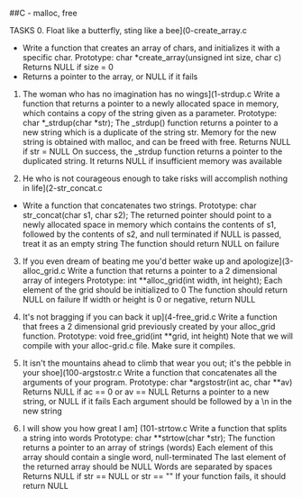 
##C - malloc, free

TASKS
0. Float like a butterfly, sting like a bee](0-create_array.c
- Write a function that creates an array of chars, and initializes it with a specific char.
Prototype: char *create_array(unsigned int size, char c)
Returns NULL if size = 0
- Returns a pointer to the array, or NULL if it fails

1. The woman who has no imagination has no wings](1-strdup.c
Write a function that returns a pointer to a newly allocated space in memory, which contains a copy of the string given as a parameter.
Prototype: char *_strdup(char *str);
The _strdup() function returns a pointer to a new string which is a duplicate of the string str. Memory for the new string is obtained with malloc, and can be freed with free.
Returns NULL if str = NULL
On success, the _strdup function returns a pointer to the duplicated string. It returns NULL if insufficient memory was available

2. He who is not courageous enough to take risks will accomplish nothing in life](2-str_concat.c

- Write a function that concatenates two strings.
Prototype: char str_concat(char s1, char s2);
The returned pointer should point to a newly allocated space in memory which contains the contents of s1, followed by the contents of s2, and null terminated
if NULL is passed, treat it as an empty string
The function should return NULL on failure

3. If you even dream of beating me you'd better wake up and apologize](3-alloc_grid.c
Write a function that returns a pointer to a 2 dimensional array of integers
Prototype: int **alloc_grid(int width, int height);
Each element of the grid should be initialized to 0
The function should return NULL on failure
If width or height is 0 or negative, return NULL

4. It's not bragging if you can back it up](4-free_grid.c
Write a function that frees a 2 dimensional grid previously created by your alloc_grid function.
Prototype: void free_grid(int **grid, int height)
Note that we will compile with your alloc-grid.c file. Make sure it compiles.

5. It isn't the mountains ahead to climb that wear you out; it's the pebble in your shoe](100-argstostr.c
Write a function that concatenates all the arguments of your program.
Prototype: char *argstostr(int ac, char **av)
Returns NULL if ac == 0 or av == NULL
Returns a pointer to a new string, or NULL if it fails
Each argument should be followed by a \n in the new string

6. I will show you how great I am] (101-strtow.c
Write a function that splits a string into words
Prototype: char **strtow(char *str);
The function returns a pointer to an array of strings (words)
Each element of this array should contain a single word, null-terminated
The last element of the returned array should be NULL
Words are separated by spaces
Returns NULL if str == NULL or str == ""
If your function fails, it should return NULL
